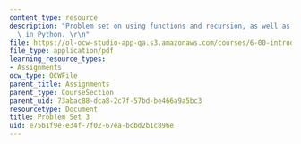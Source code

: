 ```yaml
---
content_type: resource
description: "Problem set on using functions and recursion, as well as string operations\
  \ in Python. \r\n"
file: https://ol-ocw-studio-app-qa.s3.amazonaws.com/courses/6-00-introduction-to-computer-science-and-programming-fall-2008/e75b1f9ee34f7f0267eabcbd2b1c896e_pset3.pdf
file_type: application/pdf
learning_resource_types:
- Assignments
ocw_type: OCWFile
parent_title: Assignments
parent_type: CourseSection
parent_uid: 73abac88-dca8-2c7f-57bd-be466a9a5bc3
resourcetype: Document
title: Problem Set 3
uid: e75b1f9e-e34f-7f02-67ea-bcbd2b1c896e
---
```

